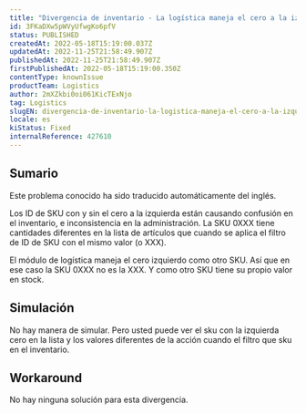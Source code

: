 ```yaml
---
title: "Divergencia de inventario - La logística maneja el cero a la izquierda como otra SKU"
id: 3FKaDXw5pWVyUfwgKo6pfV
status: PUBLISHED
createdAt: 2022-05-18T15:19:00.037Z
updatedAt: 2022-11-25T21:58:49.907Z
publishedAt: 2022-11-25T21:58:49.907Z
firstPublishedAt: 2022-05-18T15:19:00.350Z
contentType: knownIssue
productTeam: Logistics
author: 2mXZkbi0oi061KicTExNjo
tag: Logistics
slugEN: divergencia-de-inventario-la-logistica-maneja-el-cero-a-la-izquierda-como-otra-sku
locale: es
kiStatus: Fixed
internalReference: 427610
---
```


## Sumario

<div class="alert alert-info">
  <p>Este problema conocido ha sido traducido automáticamente del inglés.</p>
</div>



Los ID de SKU con y sin el cero a la izquierda están causando confusión en el inventario, e inconsistencia en la administración. La SKU 0XXX tiene cantidades diferentes en la lista de artículos que cuando se aplica el filtro de ID de SKU con el mismo valor (o XXX).

El módulo de logística maneja el cero izquierdo como otro SKU. Así que en ese caso la SKU 0XXX no es la XXX. Y como otro SKU tiene su propio valor en stock.




## Simulación


No hay manera de simular.
Pero usted puede ver el sku con la izquierda cero en la lista y los valores diferentes de la acción cuando el filtro que sku en el inventario.



## Workaround


No hay ninguna solución para esta divergencia.

